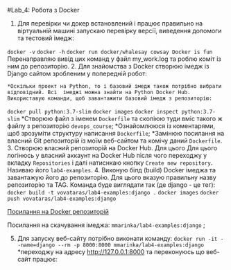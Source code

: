 #Lab_4: Робота з Docker

1. Для перевірки чи докер встановлений і працює правильно на віртуальній машині запускаю перевірку версії, виведення допомоги та тестовий імедж:

`docker -v`
 `docker -h`
 `docker run docker/whalesay cowsay Docker is fun`
Перенаправляю вивід цих команд у файл my_work.log та роблю коміт із ним до репозиторію.
2. Для знайомства з Docker створюю імедж із Django сайтом зробленим у попередній робот:

	*Оскільки проект на Python, то і базовий імедж також потрібно вибрати відповідний. Всі 	імеджі можна знайти на Python Docker Hub. Використавую команди, щоб завантажити базовий імедж з репозиторію:
`docker pull python:3.7-slim`
`docker images`
`docker inspect python:3.7-slim`
	*Створюю файл з іменем `Dockerfile` та скопіюю туди вміс такого ж файлу з репозиторію `devops_course`;
	*Ознайомлююся із коментарями, щоб зрозуміти структуру написання `Dockerfile`;
	*Замінюю посилання на власний Git репозиторій із моїм веб-сайтом та комічу даний `Dockerfile`.
3. Створюю власний репозиторій на Docker Hub. Для цього Для цього логінюсь у власний аккаунт на Docker Hub після чого переходжу у вкладку `Repositories` і далі натиснкаю кнопку `Create new repository`. Називаю його `lab4-examples`.
4. Виконую білд (build) Docker імеджа та завантажую його до репозиторію. Для цього вказую правильну назву репозиторію та TAG. Команда буде виглядати так (де django - це тег): 
`docker build -t vovataras/lab4-examples:django .`
`docker images`
`docker push vovataras/lab4-examples:django`

[Посилання на Docker репозиторій](https://hub.docker.com/repository/docker/mmarinka/lab4-examples)

Посилання на скачування імеджа: `mmarinka/lab4-examples:django` ;

5. Для запуску веб-сайту потрібно виконати команду:
`docker run -it --name=django --rm -p 8000:8000 mmarinka/lab4-examples:django`
	*переходжу на адресу http://127.0.0.1:8000 та переконуюсь що веб-сайт працює:



